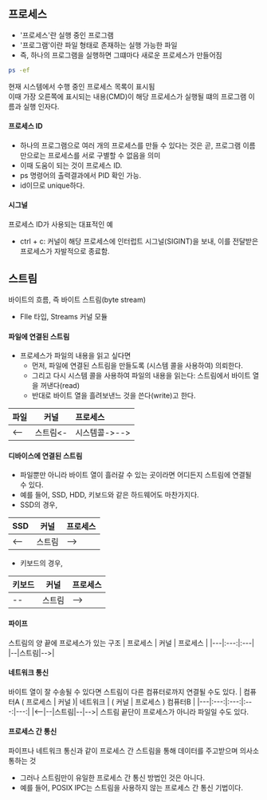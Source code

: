 ## 프로세스
* '프로세스'란 실행 중인 프로그램
* '프로그램'이란 파일 형태로 존재하는 실행 가능한 파일
* 즉, 하나의 프로그램을 실행하면 그떄마다 새로운 프로세스가 만들어짐   
```bash
ps -ef
```
현재 시스템에서 수행 중인 프로세스 목록이 표시됨    
이때 가장 오른쪽에 표시되는 내용(CMD)이 해당 프로세스가 실행될 떄의 프로그램 이름과 실행 인자다.

#### 프로세스 ID
* 하나의 프로그램으로 여러 개의 프로세스를 만들 수 있다는 것은 곧, 프로그램 이름만으로는 프로세스를 서로 구별할 수 없음을 의미
* 이때 도움이 되는 것이 프로세스 ID.
* ps 명령어의 출력결과에서 PID 확인 가능.
* id이므로 unique하다.

#### 시그널
프로세스 ID가 사용되는 대표적인 예
* ctrl + c: 커널이 해당 프로세스에 인터럽트 시그널(SIGINT)을 보내, 이를 전달받은 프로세스가 자발적으로 종료함.

## 스트림
바이트의 흐름, 즉 바이트 스트림(byte stream)    
* FIle 타입, Streams 커널 모듈

#### 파일에 연결된 스트림
* 프로세스가 파일의 내용을 읽고 싶다면
   * 먼저, 파일에 연결된 스트림을 만들도록 (시스템 콜을 사용하여) 의뢰한다.
   * 그리고 다시 시스템 콜을 사용하여 파일의 내용을 읽는다: 스트림에서 바이트 열을 꺼낸다(read)
   * 반대로 바이트 열을 흘려보낸느 것을 쓴다(write)고 한다.    

| 파일 | 커널 | 프로세스 |
|---|:---:|:---|
|<--|스트림<-|시스템콜->-->|

#### 디바이스에 연결된 스트림
* 파일뿐만 아니라 바이트 열이 흘러갈 수 있는 곳이라면 어디든지 스트림에 연결될 수 있다.
* 예를 들어, SSD, HDD, 키보드와 같은 하드웨어도 마찬가지다.
* SSD의 경우,

| SSD | 커널 | 프로세스 |
|---|:---:|:---|
|<--|스트림|-->|

* 키보드의 경우,

| 키보드 | 커널 | 프로세스 |
|---|:---:|:---|
|--|스트림|-->|

#### 파이프
스트림의 양 끝에 프로세스가 있는 구조
| 프로세스 | 커널 | 프로세스 |
|---|:---:|:---|
|--|스트림|-->|  

#### 네트워크 통신
바이트 열이 잘 수송될 수 있다면 스트림이 다른 컴퓨터로까지 연결될 수도 있다.
| 컴퓨터A ( 프로세스 | 커널 )| 네트워크 | ( 커널 | 프로세스 ) 컴퓨터B |
|---|:---:|:---:|:---:|---:|
|<--|--|스트림|--|-->|
스트림 끝단이 프로세스가 아니라 파일일 수도 있다.

#### 프로세스 간 통신
파이프나 네트워크 통신과 같이 프로세스 간 스트림을 통해 데이터를 주고받으며 의사소통하는 것
* 그러나 스트림만이 유일한 프로세스 간 통신 방법인 것은 아니다.
* 예를 들어, POSIX IPC는 스트림을 사용하지 않는 프로세스 간 통신 기법이다.
